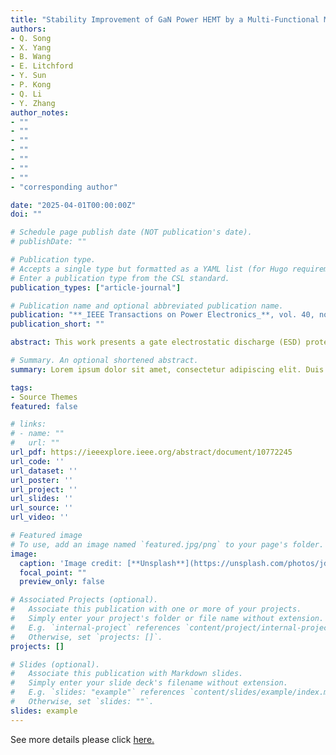 ```yaml
---
title: "Stability Improvement of GaN Power HEMT by a Multi-Functional Monolithic Protection Circuit"
authors:
- Q. Song
- X. Yang
- B. Wang
- E. Litchford
- Y. Sun
- P. Kong
- Q. Li
- Y. Zhang
author_notes:
- ""
- ""
- ""
- ""
- ""
- ""
- ""
- "corresponding author"

date: "2025-04-01T00:00:00Z"
doi: ""

# Schedule page publish date (NOT publication's date).
# publishDate: ""

# Publication type.
# Accepts a single type but formatted as a YAML list (for Hugo requirements).
# Enter a publication type from the CSL standard.
publication_types: ["article-journal"]

# Publication name and optional abbreviated publication name.
publication: "**_IEEE Transactions on Power Electronics_**, vol. 40, no. 4, pp. 5212-5222, Apr. 2025"
publication_short: ""

abstract: This work presents a gate electrostatic discharge (ESD) protection circuit monolithically integrated with the GaN power high-electron-mobility-transistor (HEMT). In addition to enhancing the gate robustness against the ESD event, this multifunctional circuit also improves the stability of on-resistance (RON) and threshold voltage (VTH) when power HEMT is under normal switching operations. Such improvement is enabled by clamping the HEMT's negative gate bias (VG) at the off state, which is a critical cause of the RON and VTH instabilities in power p-gate GaN HEMTs. A circuit setup is deployed for the in situ monitoring of the dynamic RON and its evolution from the first switching cycle to the steady state. Under the off-state stress with negative VG and high drain bias (VD), the GaN HEMT without ESD circuit shows a drastic dynamic RON increase in the first tens of switching cycles. Such a phenomenon is fully suppressed by the ESD protection circuit. In addition, the longer-term stability of RON and VTH is tested under the prolonged stresses of VG and VD, in which the device with an ESD circuit shows superior stability. Physics-based technology-aided computer design simulation unveils the critical physics accounting for such stability improvement. These results reveal a new pathway to address the p-gate GaN HEMTs' inherent instability while simultaneously boosting their gate robustness.

# Summary. An optional shortened abstract.
summary: Lorem ipsum dolor sit amet, consectetur adipiscing elit. Duis posuere tellus ac convallis placerat. Proin tincidunt magna sed ex sollicitudin condimentum.

tags:
- Source Themes
featured: false

# links:
# - name: ""
#   url: ""
url_pdf: https://ieeexplore.ieee.org/abstract/document/10772245
url_code: ''
url_dataset: ''
url_poster: ''
url_project: ''
url_slides: ''
url_source: ''
url_video: ''

# Featured image
# To use, add an image named `featured.jpg/png` to your page's folder. 
image:
  caption: 'Image credit: [**Unsplash**](https://unsplash.com/photos/jdD8gXaTZsc)'
  focal_point: ""
  preview_only: false

# Associated Projects (optional).
#   Associate this publication with one or more of your projects.
#   Simply enter your project's folder or file name without extension.
#   E.g. `internal-project` references `content/project/internal-project/index.md`.
#   Otherwise, set `projects: []`.
projects: []

# Slides (optional).
#   Associate this publication with Markdown slides.
#   Simply enter your slide deck's filename without extension.
#   E.g. `slides: "example"` references `content/slides/example/index.md`.
#   Otherwise, set `slides: ""`.
slides: example
---
```


See more details please click [here.](https://ieeexplore.ieee.org/abstract/document/10772245)
